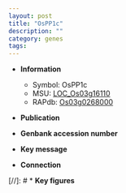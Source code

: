 ```yaml
---
layout: post
title: "OsPP1c"
description: ""
category: genes
tags: 
---
```


* **Information**  
    + Symbol: OsPP1c  
    + MSU: [LOC_Os03g16110](http://rice.uga.edu/cgi-bin/ORF_infopage.cgi?orf=LOC_Os03g16110)  
    + RAPdb: [Os03g0268000](http://rapdb.dna.affrc.go.jp/viewer/gbrowse_details/irgsp1?name=Os03g0268000)  

* **Publication**  

* **Genbank accession number**  

* **Key message**  

* **Connection**  

[//]: # * **Key figures**  


